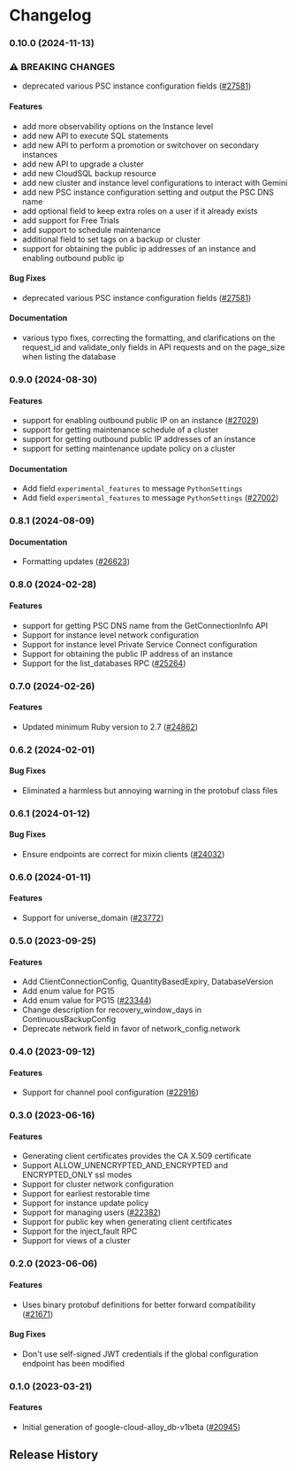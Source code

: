 # Changelog

### 0.10.0 (2024-11-13)

### ⚠ BREAKING CHANGES

* deprecated various PSC instance configuration fields ([#27581](https://github.com/googleapis/google-cloud-ruby/issues/27581))

#### Features

* add more observability options on the Instance level 
* add new API to execute SQL statements 
* add new API to perform a promotion or switchover on secondary instances 
* add new API to upgrade a cluster 
* add new CloudSQL backup resource 
* add new cluster and instance level configurations to interact with Gemini 
* add new PSC instance configuration setting and output the PSC DNS name 
* add optional field to keep extra roles on a user if it already exists 
* add support for Free Trials 
* add support to schedule maintenance 
* additional field to set tags on a backup or cluster 
* support for obtaining the public ip addresses of an instance and enabling outbound public ip 
#### Bug Fixes

* deprecated various PSC instance configuration fields ([#27581](https://github.com/googleapis/google-cloud-ruby/issues/27581)) 
#### Documentation

* various typo fixes, correcting the formatting, and clarifications on the request_id and validate_only fields in API requests and on the page_size when listing the database 

### 0.9.0 (2024-08-30)

#### Features

* support for enabling outbound public IP on an instance ([#27029](https://github.com/googleapis/google-cloud-ruby/issues/27029)) 
* support for getting maintenance schedule of a cluster 
* support for getting outbound public IP addresses of an instance 
* support for setting maintenance update policy on a cluster 
#### Documentation

* Add field `experimental_features` to message `PythonSettings` 
* Add field `experimental_features` to message `PythonSettings` ([#27002](https://github.com/googleapis/google-cloud-ruby/issues/27002)) 

### 0.8.1 (2024-08-09)

#### Documentation

* Formatting updates ([#26623](https://github.com/googleapis/google-cloud-ruby/issues/26623)) 

### 0.8.0 (2024-02-28)

#### Features

* support for getting PSC DNS name from the GetConnectionInfo API 
* Support for instance level network configuration 
* Support for instance level Private Service Connect configuration 
* Support for obtaining the public IP address of an instance 
* Support for the list_databases RPC ([#25264](https://github.com/googleapis/google-cloud-ruby/issues/25264)) 

### 0.7.0 (2024-02-26)

#### Features

* Updated minimum Ruby version to 2.7 ([#24862](https://github.com/googleapis/google-cloud-ruby/issues/24862)) 

### 0.6.2 (2024-02-01)

#### Bug Fixes

* Eliminated a harmless but annoying warning in the protobuf class files 

### 0.6.1 (2024-01-12)

#### Bug Fixes

* Ensure endpoints are correct for mixin clients ([#24032](https://github.com/googleapis/google-cloud-ruby/issues/24032)) 

### 0.6.0 (2024-01-11)

#### Features

* Support for universe_domain ([#23772](https://github.com/googleapis/google-cloud-ruby/issues/23772)) 

### 0.5.0 (2023-09-25)

#### Features

* Add ClientConnectionConfig, QuantityBasedExpiry, DatabaseVersion 
* Add enum value for PG15 
* Add enum value for PG15 ([#23344](https://github.com/googleapis/google-cloud-ruby/issues/23344)) 
* Change description for recovery_window_days in ContinuousBackupConfig 
* Deprecate network field in favor of network_config.network 

### 0.4.0 (2023-09-12)

#### Features

* Support for channel pool configuration ([#22916](https://github.com/googleapis/google-cloud-ruby/issues/22916)) 

### 0.3.0 (2023-06-16)

#### Features

* Generating client certificates provides the CA X.509 certificate 
* Support ALLOW_UNENCRYPTED_AND_ENCRYPTED and ENCRYPTED_ONLY ssl modes 
* Support for cluster network configuration 
* Support for earliest restorable time 
* Support for instance update policy 
* Support for managing users ([#22382](https://github.com/googleapis/google-cloud-ruby/issues/22382)) 
* Support for public key when generating client certificates 
* Support for the inject_fault RPC 
* Support for views of a cluster 

### 0.2.0 (2023-06-06)

#### Features

* Uses binary protobuf definitions for better forward compatibility ([#21671](https://github.com/googleapis/google-cloud-ruby/issues/21671)) 
#### Bug Fixes

* Don't use self-signed JWT credentials if the global configuration endpoint has been modified 

### 0.1.0 (2023-03-21)

#### Features

* Initial generation of google-cloud-alloy_db-v1beta ([#20945](https://github.com/googleapis/google-cloud-ruby/issues/20945)) 

## Release History
